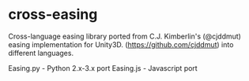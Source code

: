 # cross-easing

Cross-language easing library ported from C.J. Kimberlin's (@cjddmut) easing implementation for Unity3D. (https://github.com/cjddmut)
into different languages.

Easing.py - Python 2.x-3.x port
Easing.js - Javascript port
